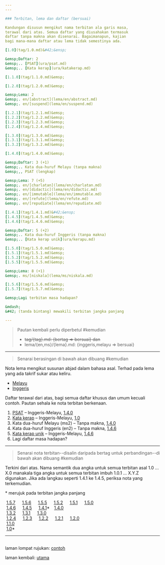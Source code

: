 ```yaml
---
---

### Terbitan, lema dan daftar (bersuai)

Kandungan disusun mengikut nama terbitan ala garis masa,
terawal dari atas. Semua daftar yang diusahakan termasuk
daftar tanpa makna akan disenarai. Bagaimanapun, kajian
bagi mana-mana daftar atau lema tidak semestinya ada.

[1.0](tag/1.0.md)&#42;&ensp;

&emsp;Daftar: 2  
&emsp;.. [PSAT](ura/psat.md)  
&emsp;.. [Kata kerap](ura/katakerap.md)  

[1.1.0](tag/1.1.0.md)&emsp;

[1.2.0](tag/1.2.0.md)&emsp;

&emsp;Lema: 2  
&emsp;. en/[abstract](lema/en/abstract.md)  
&emsp;. en/[suspend](lema/en/suspend.md)  

[1.2.1](tag/1.2.1.md)&emsp;
[1.2.2](tag/1.2.2.md)&emsp;
[1.2.3](tag/1.2.3.md)&emsp;
[1.2.4](tag/1.2.4.md)&emsp;

[1.3.0](tag/1.3.0.md)&emsp;
[1.3.1](tag/1.3.1.md)&emsp;
[1.3.2](tag/1.3.2.md)&emsp;

[1.4.0](tag/1.4.0.md)&emsp;

&emsp;Daftar: 3 (+1)  
&emsp;.. Kata dua-huruf Melayu (tanpa makna)  
&emsp;,, PSAT (lengkap)  

&emsp;Lema: 7 (+5)  
&emsp;. en/[charlatan](lema/en/charlatan.md)  
&emsp;. en/[didactic](lema/en/didactic.md)  
&emsp;. en/[immutable](lema/en/immutable.md)  
&emsp;. en/[refute](lema/en/refute.md)  
&emsp;. en/[repudiate](lema/en/repudiate.md)  

[1.4.1](tag/1.4.1.md)&#42;&ensp;
[1.4.5](tag/1.4.5.md)&emsp;
[1.4.6](tag/1.4.6.md)&emsp;

&emsp;Daftar: 5 (+2)  
&emsp;.. Kata dua-huruf Inggeris (tanpa makna)  
&emsp;.. [Kata kerap unik](ura/kerapu.md)  

[1.5.0](tag/1.5.0.md)&emsp;
[1.5.1](tag/1.5.1.md)&emsp;
[1.5.2](tag/1.5.2.md)&emsp;
[1.5.5](tag/1.5.5.md)&emsp;

&emsp;Lema: 8 (+1)  
&emsp;. ms/[niskala](lema/ms/niskala.md)  

[1.5.6](tag/1.5.6.md)&emsp;
[1.5.7](tag/1.5.7.md)&emsp;

&emsp;Lagi terbitan masa hadapan?

&mdash;  
&#42; (tanda bintang) mewakili terbitan jangka panjang  

---
```


> Pautan kembali perlu diperbetul #kemudian
> 
> - ~~tag/{tag}.md: {bertag => bersuai} dan~~
> - lema/{en,ms}/{lema}.md: {inggeris,melayu => bersuai}

---

> Senarai berasingan di bawah akan dibuang #kemudian

Nota lema mengikut susunan abjad dalam bahasa asal. Terhad
pada lema yang ada takrif sukar atau keliru.

- [Melayu](lema/melayu.md)
- [Inggeris](lema/inggeris.md)

Daftar terawal dari atas, bagi semua daftar khusus dan umum
kecuali contoh. Pautan sehala ke nota terbitan berkenaan.

1. [PSAT](ura/psat.md)
&ndash; Inggeris-Melayu, [1.4.0](tag/1.4.0.md)
2. [Kata kerap](ura/katakerap.md)
&ndash; Inggeris-Melayu, [1.0](tag/1.0.md)
3. Kata dua-huruf Melayu (ms2)
&ndash; Tanpa makna, [1.4.0](tag/1.4.0.md)
4. Kata dua-huruf Inggeris (en2)
&ndash; Tanpa makna, [1.4.6](tag/1.4.6.md)
5. [Kata kerap unik](ura/kerapu.md)
&ndash; Inggeris-Melayu, [1.4.6](tag/1.4.6.md)
0. Lagi daftar masa hadapan?

---

> Senarai nota terbitan--disalin daripada bertag untuk
> perbandingan--di bawah akan dibuang #kemudian

Terkini dari atas. Nama semantik dua angka untuk semua
terbitan asal 1.0 ... X.0 manakala tiga angka untuk semua
terbitan imbuh 1.0.1 ... X.Y.Z digunakan. Jika ada langkau
seperti 1.4.1 ke 1.4.5, periksa nota yang terkemudian.

&#42; merujuk pada terbitan jangka panjang

&nbsp;[1.5.7](tag/1.5.7.md)&emsp;
&nbsp;[1.5.6](tag/1.5.6.md)&emsp;
&nbsp;[1.5.5](tag/1.5.5.md)&emsp;
&nbsp;[1.5.2](tag/1.5.2.md)&emsp;
&nbsp;[1.5.1](tag/1.5.1.md)&emsp;
&nbsp;[1.5.0](tag/1.5.0.md)&emsp;
&nbsp;  
&nbsp;[1.4.6](tag/1.4.6.md)&emsp;
&nbsp;[1.4.5](tag/1.4.5.md)&emsp;
&nbsp;[1.4.1](tag/1.4.1.md)&#42;&ensp;
&nbsp;[1.4.0](tag/1.4.0.md)&emsp;
&nbsp;  
&nbsp;[1.3.2](tag/1.3.2.md)&emsp;
&nbsp;[1.3.1](tag/1.3.1.md)&emsp;
&nbsp;[1.3.0](tag/1.3.0.md)&emsp;
&nbsp;  
&nbsp;[1.2.4](tag/1.2.4.md)&emsp;
&nbsp;[1.2.3](tag/1.2.3.md)&emsp;
&nbsp;[1.2.2](tag/1.2.2.md)&emsp;
&nbsp;[1.2.1](tag/1.2.1.md)&emsp;
&nbsp;[1.2.0](tag/1.2.0.md)&emsp;
&nbsp;  
&nbsp;[1.1.0](tag/1.1.0.md)&emsp;
&nbsp;  
&nbsp;[1.0](tag/1.0.md)&#42;&ensp;

---

&emsp;  
laman lompat rujukan: [contoh][1]

laman kembali: [utama][0]

  [0]: index.md
  [1]: panduan/ruj/contoh.md
